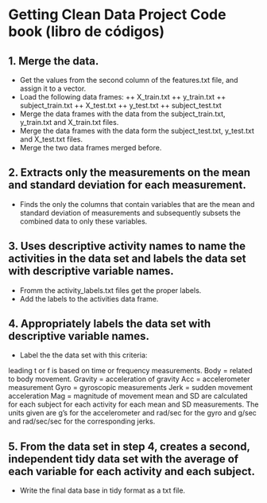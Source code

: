 # Getting Clean Data Project Code book (libro de códigos)

## 1. Merge the data.

+ Get the values from the second column of the features.txt file, and assign it to a vector.
+ Load the following data frames:
++ X_train.txt
++ y_train.txt
++ subject_train.txt
++ X_test.txt
++ y_test.txt
++ subject_test.txt
+ Merge the data frames with the data from the subject_train.txt, y_train.txt and X_train.txt files.
+ Merge the data frames with the data form the subject_test.txt, y_test.txt and X_test.txt files.
+ Merge the two data frames merged before.

## 2. Extracts only the measurements on the mean and standard deviation for each measurement.

+ Finds the only the columns that contain variables that are the mean and standard deviation of measurements and subsequently subsets the combined data to only these variables.

## 3. Uses descriptive activity names to name the activities in the data set and labels the data set with descriptive variable names.

+ Fromm the activity_labels.txt files get the proper labels.
+ Add the labels to the activities data frame.

## 4. Appropriately labels the data set with descriptive variable names.

+ Label the the data set with this criteria:

leading t or f is based on time or frequency measurements.
Body = related to body movement.
Gravity = acceleration of gravity
Acc = accelerometer measurement
Gyro = gyroscopic measurements
Jerk = sudden movement acceleration
Mag = magnitude of movement
mean and SD are calculated for each subject for each activity for each mean and SD measurements. The units given are g’s for the accelerometer and rad/sec for the gyro and g/sec and rad/sec/sec for the corresponding jerks.

## 5. From the data set in step 4, creates a second, independent tidy data set with the average of each variable for each activity and each subject.

+ Write the final data base in tidy format as a txt file.

